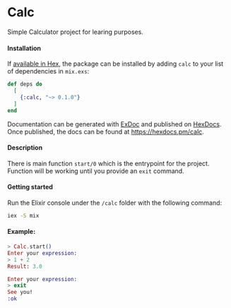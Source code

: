 # Calc

Simple Calculator project for learing purposes.


#### Installation

If [available in Hex](https://hex.pm/docs/publish), the package can be installed
by adding `calc` to your list of dependencies in `mix.exs`:

```elixir
def deps do
  [
    {:calc, "~> 0.1.0"}
  ]
end
```

Documentation can be generated with [ExDoc](https://github.com/elixir-lang/ex_doc)
and published on [HexDocs](https://hexdocs.pm). Once published, the docs can
be found at <https://hexdocs.pm/calc>.


#### Description

There is main function `start/0` which is the entrypoint for the project.
Function will be working until you provide an `exit` command.

#### Getting started

Run the Elixir console under the `/calc` folder with the following command:
```bash
iex -S mix
```

#### Example:

```elixir
> Calc.start()
Enter your expression:
> 1 + 2
Result: 3.0

Enter your expression:
> exit
See you!
:ok
```



